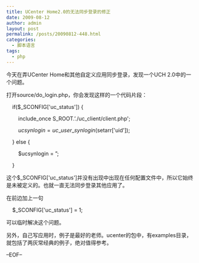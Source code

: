 ```yaml
---
title: UCenter Home2.0的无法同步登录的修正
date: 2009-08-12
author: admin
layout: post
permalink: /posts/20090812-448.html
categories:
  - 脚本语言
tags:
  - php
---
```

今天在弄UCenter Home和其他自定义应用同步登录，发现一个UCH 2.0中的一个问题。 

打开source/do_login.php，你会发现这样的一个代码片段： 

    if($\_SCONFIG['uc\_status']) { 

        include\_once S\_ROOT.&#8217;./uc_client/client.php'; 

        $ucsynlogin = uc\_user\_synlogin($setarr['uid']); 

    } else { 

        $ucsynlogin = &#8221;; 

    } 

这个$\_SCONFIG['uc\_status']并没有出现中出现在任何配置文件中，所以它始终是未被定义的。也就一直无法同步登录其他应用了。 

在前边加上一句 

    $\_SCONFIG['uc\_status'] = 1; 

可以临时解决这个问题。 

另外，自己写应用时，例子是最好的老师。ucenter的包中，有examples目录，就包括了两灰常经典的例子，绝对值得参考。 

&#8211;EOF&#8211;